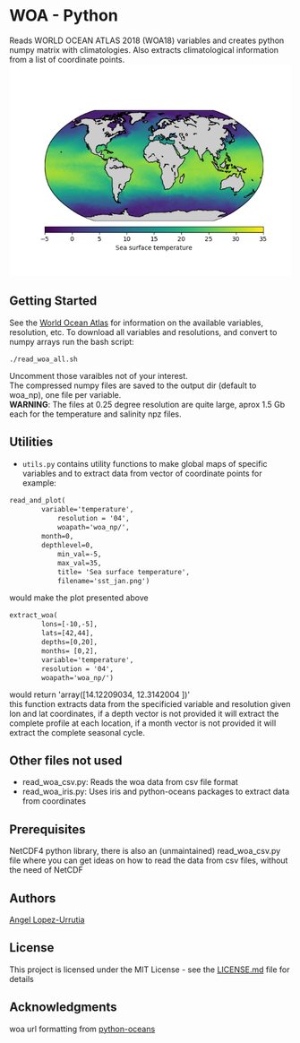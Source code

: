 # WOA - Python
Reads WORLD OCEAN ATLAS 2018 (WOA18) variables and creates python numpy matrix with climatologies. Also extracts climatological information from a list of coordinate points.
![SST January](sst_jan.png)

## Getting Started
See the [World Ocean Atlas](https://www.nodc.noaa.gov/OC5/woa18/) for information on the available variables, resolution, etc.
To download all variables and resolutions, and convert to numpy arrays run the bash script:
```
./read_woa_all.sh
```
Uncomment those varaibles not of your interest.  
The compressed numpy files are saved to the output dir (default to woa_np), one file per variable.  
**WARNING**: The files at 0.25 degree resolution are quite large, aprox 1.5 Gb each for the temperature and salinity npz files.

## Utilities
- `utils.py` contains utility functions to make global maps of specific variables and to extract data from vector of coordinate points
	 for example:
```
read_and_plot(
		variable='temperature',
	        resolution = '04',
        	woapath='woa_np/',
		month=0,		
		depthlevel=0,	
        	min_val=-5,
        	max_val=35,
        	title= 'Sea surface temperature',
        	filename='sst_jan.png')
```
would make the plot presented above
```
extract_woa(
        lons=[-10,-5],
        lats=[42,44], 
        depths=[0,20],
        months= [0,2],
        variable='temperature',
        resolution = '04',
        woapath='woa_np/')
```
would return 'array([14.12209034, 12.3142004 ])'  
this function extracts data from the specificied variable and resolution given lon and lat coordinates, if a depth vector is not provided it will extract the complete profile at each location, if a month vector is not provided it will extract the complete seasonal cycle.


## Other files not used
- read_woa_csv.py:  Reads the woa data from csv file format
- read_woa_iris.py: Uses iris and python-oceans packages to extract data from coordinates

## Prerequisites

NetCDF4 python library, there is also an (unmaintained) read_woa_csv.py file where you can get ideas on how to read the data from csv files, without the need of NetCDF

## Authors
[Angel Lopez-Urrutia](https://lopezurrutia.github.com/)

## License

This project is licensed under the MIT License - see the [LICENSE.md](LICENSE.md) file for details

## Acknowledgments
 woa url formatting from [python-oceans](https://github.com/ocefpaf/python-oceans)


